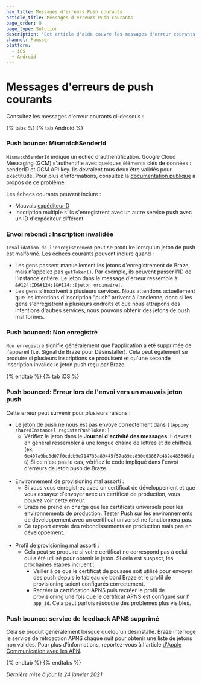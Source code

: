 ```yaml
---
nav_title: Messages d'erreurs Push courants
article_title: Messages d'erreurs Push courants
page_order: 0
page_type: Solution
description: "Cet article d'aide couvre les messages d'erreur courants liés à la Push pour iOS et Android, et vous guide à travers des solutions potentielles."
channel: Pousser
platform:
  - iOS
  - Android
---
```


# Messages d'erreurs de push courants

Consultez les messages d'erreur courants ci-dessous :

{% tabs %}
{% tab Android %}
### Push bounce: MismatchSenderId
`MismatchSenderId` indique un échec d'authentification.  Google Cloud Messaging (GCM) s'authentifie avec quelques éléments clés de données : senderID et GCM API key.  Ils devraient tous deux être validés pour exactitude. Pour plus d'informations, consultez la [documentation publique](https://developer.apple.com/library/archive/documentation/NetworkingInternet/Conceptual/RemoteNotificationsPG/CommunicatingwithAPNs.html) à propos de ce problème.

Les échecs courants peuvent inclure :
- Mauvais [expéditeurID]({{site.baseurl}}/developer_guide/platform_integration_guides/android/push_notifications/integration/standard_integration/#step-1-enable-firebase)
- Inscription multiple s'ils s'enregistrent avec un autre service push avec un ID d'expéditeur différent

### Envoi rebondi : Inscription invalidée
`Invalidation de l'enregistrement` peut se produire lorsqu'un jeton de push est malformé. Les échecs courants peuvent inclure quand :
- Les gens passent manuellement les jetons d'enregistrement de Braze, mais n'appelez pas `getToken()`. Par exemple, ils peuvent passer l'ID de l'instance entière. Le jeton dans le message d'erreur ressemble à `&#124;ID&#124;1&#124;:[jeton ordinaire]`.
- Les gens s'inscrivent à plusieurs services. Nous attendons actuellement que les intentions d'inscription "push" arrivent à l'ancienne, donc si les gens s'enregistrent à plusieurs endroits et que nous attrapons des intentions d'autres services, nous pouvons obtenir des jetons de push mal formés.

### Push bounced: Non enregistré
`Non enregistré` signifie généralement que l'application a été supprimée de l'appareil (i.e. Signal de Braze pour Désinstaller). Cela peut également se produire si plusieurs inscriptions se produisent et qu'une seconde inscription invalide le jeton push reçu par Braze.

{% endtab %}
{% tab iOS %}

### Push bounced: Erreur lors de l'envoi vers un mauvais jeton push

Cette erreur peut survenir pour plusieurs raisons :
- Le jeton de push ne nous est pas envoyé correctement dans `[[Appboy sharedInstance] registerPushToken:]`
    - Vérifiez le jeton dans le **Journal d'activité des messages**. Il devrait en général ressembler à une longue chaîne de lettres et de chiffres. (ex: `6e407a9be8d07f0cdeb9e714733a89445f57a89ec890d63867c482a483506fa6`) Si ce n'est pas le cas, vérifiez le code impliqué dans l'envoi d'erreurs de jeton push de Braze.<br><br>
- Environnement de provisioning mal assorti :
    - Si vous vous enregistrez avec un certificat de développement et que vous essayez d'envoyer avec un certificat de production, vous pouvez voir cette erreur.
    - Braze ne prend en charge que les certificats universels pour les environnements de production. Tester Push sur les environnements de développement avec un certificat universel ne fonctionnera pas.
    - Ce rapport envoie des rebondissements en production mais pas en développement.<br><br>
- Profil de provisioning mal assorti :
    - Cela peut se produire si votre certificat ne correspond pas à celui qui a été utilisé pour obtenir le jeton. Si cela est suspect, les prochaines étapes incluent :
        - Veiller à ce que le certificat de poussée soit utilisé pour envoyer des push depuis le tableau de bord Braze et le profil de provisioning soient configurés correctement.
        - Recréer la certification APNS puis recréer le profil de provisioning une fois que le certificat APNS est configuré sur l' `app_id`. Cela peut parfois résoudre des problèmes plus visibles.

### Push bounce: service de feedback APNS supprimé

Cela se produit généralement lorsque quelqu'un désinstalle. Braze interroge le service de rétroaction APNS chaque nuit pour obtenir une liste de jetons non valides. Pour plus d'informations, reportez-vous à l'article [d'Apple Communication avec les APN](https://developer.apple.com/library/archive/documentation/NetworkingInternet/Conceptual/RemoteNotificationsPG/CommunicatingwithAPNs.html).


{% endtab %}
{% endtabs %}

_Dernière mise à jour le 24 janvier 2021_
